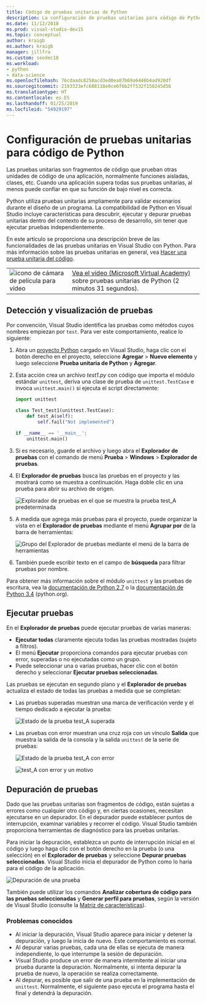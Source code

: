 ```yaml
---
title: Código de pruebas unitarias de Python
description: La configuración de pruebas unitarias para código de Python en Visual Studio aprovecha al máximo las características del Explorador de pruebas con el fin de detectar, ejecutar y depurar las pruebas.
ms.date: 11/12/2018
ms.prod: visual-studio-dev15
ms.topic: conceptual
author: kraigb
ms.author: kraigb
manager: jillfra
ms.custom: seodec18
ms.workload:
- python
- data-science
ms.openlocfilehash: 76cdaadc8258acd3ed0ea87b69a6446b4ad920df
ms.sourcegitcommit: 2193323efc608118e0ce6f6b2ff532f158245d56
ms.translationtype: HT
ms.contentlocale: es-ES
ms.lasthandoff: 01/25/2019
ms.locfileid: "54929197"
---
```

# <a name="set-up-unit-testing-for-python-code"></a>Configuración de pruebas unitarias para código de Python

Las pruebas unitarias son fragmentos de código que prueban otras unidades de código de una aplicación, normalmente funciones aisladas, clases, etc. Cuando una aplicación supera todas sus pruebas unitarias, al menos puede confiar en que su función de bajo nivel es correcta.

Python utiliza pruebas unitarias ampliamente para validar escenarios durante el diseño de un programa. La compatibilidad de Python en Visual Studio incluye características para descubrir, ejecutar y depurar pruebas unitarias dentro del contexto de su proceso de desarrollo, sin tener que ejecutar pruebas independientemente.

En este artículo se proporciona una descripción breve de las funcionalidades de las pruebas unitarias en Visual Studio con Python. Para más información sobre las pruebas unitarias en general, vea [Hacer una prueba unitaria del código](../test/unit-test-your-code.md).

|   |   |
|---|---|
| ![icono de cámara de película para vídeo](../install/media/video-icon.png "Ver un vídeo") | [Vea el vídeo (Microsoft Virtual Academy)](https://mva.microsoft.com/en-US/training-courses-embed/python-tools-for-visual-studio-2017-18121/Video-Testing-Python-hb46k6LWE_405918567) sobre pruebas unitarias de Python (2 minutos 31 segundos). |

## <a name="discover-and-view-tests"></a>Detección y visualización de pruebas

Por convención, Visual Studio identifica las pruebas como métodos cuyos nombres empiezan por `test`. Para ver este comportamiento, realice lo siguiente:

1. Abra un [proyecto Python](managing-python-projects-in-visual-studio.md) cargado en Visual Studio, haga clic con el botón derecho en el proyecto, seleccione **Agregar** > **Nuevo elemento** y luego seleccione **Prueba unitaria de Python** y **Agregar**.

1. Esta acción crea un archivo *test1.py* con código que importa el módulo estándar `unittest`, deriva una clase de prueba de `unittest.TestCase` e invoca `unittest.main()` si ejecuta el script directamente:

    ```python
    import unittest

    class Test_test1(unittest.TestCase):
        def test_A(self):
            self.fail("Not implemented")

    if __name__ == '__main__':
        unittest.main()
    ```

1. Si es necesario, guarde el archivo y luego abra el **Explorador de pruebas** con el comando de menú **Prueba** > **Windows** > **Explorador de pruebas**.

1. El **Explorador de pruebas** busca las pruebas en el proyecto y las mostrará como se muestra a continuación. Haga doble clic en una prueba para abrir su archivo de origen.

    ![Explorador de pruebas en el que se muestra la prueba test_A predeterminada](media/unit-test-A.png)

1. A medida que agrega más pruebas para el proyecto, puede organizar la vista en el **Explorador de pruebas** mediante el menú **Agrupar por** de la barra de herramientas:

    ![Grupo del Explorador de pruebas mediante el menú de la barra de herramientas](media/unit-test-group-menu.png)

1. También puede escribir texto en el campo de **búsqueda** para filtrar pruebas por nombre.

Para obtener más información sobre el módulo `unittest` y las pruebas de escritura, vea la [documentación de Python 2.7](https://docs.python.org/2/library/unittest.html) o la [documentación de Python 3.4](https://docs.python.org/3/library/unittest.html) (python.org).

## <a name="run-tests"></a>Ejecutar pruebas

En el **Explorador de pruebas** puede ejecutar pruebas de varias maneras:

- **Ejecutar todas** claramente ejecuta todas las pruebas mostradas (sujeto a filtros).
- El menú **Ejecutar** proporciona comandos para ejecutar pruebas con error, superadas o no ejecutadas como un grupo.
- Puede seleccionar una o varias pruebas, hacer clic con el botón derecho y seleccionar **Ejecutar pruebas seleccionadas**.

Las pruebas se ejecutan en segundo plano y el **Explorador de pruebas** actualiza el estado de todas las pruebas a medida que se completan:

- Las pruebas superadas muestran una marca de verificación verde y el tiempo dedicado a ejecutar la prueba:

    ![Estado de la prueba test_A superada](media/unit-test-A-pass.png)

- Las pruebas con error muestran una cruz roja con un vínculo **Salida** que muestra la salida de la consola y la salida `unittest` de la serie de pruebas:

    ![Estado de la prueba test_A con error](media/unit-test-A-fail.png)

    ![test_A con error y un motivo](media/unit-test-A-fail-reason.png)

## <a name="debug-tests"></a>Depuración de pruebas

Dado que las pruebas unitarias son fragmentos de código, están sujetas a errores como cualquier otro código y, en ciertas ocasiones, necesitan ejecutarse en un depurador. En el depurador puede establecer puntos de interrupción, examinar variables y recorrer el código. Visual Studio también proporciona herramientas de diagnóstico para las pruebas unitarias.

Para iniciar la depuración, establezca un punto de interrupción inicial en el código y luego haga clic con el botón derecho en la prueba (o una selección) en el **Explorador de pruebas** y seleccione **Depurar pruebas seleccionadas**. Visual Studio inicia el depurador de Python como lo haría para el código de la aplicación.

![Depuración de una prueba](media/unit-test-debugging.png)

También puede utilizar los comandos **Analizar cobertura de código para las pruebas seleccionadas** y **Generar perfil para pruebas**, según la versión de Visual Studio (consulte la [Matriz de características](overview-of-python-tools-for-visual-studio.md#features-matrix)).

### <a name="known-issues"></a>Problemas conocidos

- Al iniciar la depuración, Visual Studio aparece para iniciar y detener la depuración, y luego la inicia de nuevo. Este comportamiento es normal.
- Al depurar varias pruebas, cada una de ellas se ejecuta de manera independiente, lo que interrumpe la sesión de depuración.
- Visual Studio produce un error de manera intermitente al iniciar una prueba durante la depuración. Normalmente, si intenta depurar la prueba de nuevo, la operación se realiza correctamente.
- Al depurar, es posible que salir de una prueba en la implementación de `unittest`. Normalmente, el siguiente paso ejecuta el programa hasta el final y detendrá la depuración.
